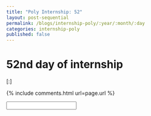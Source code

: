 ```yaml
---
title: "Poly Internship: 52"
layout: post-sequential
permalink: /blogs/internship-poly/:year/:month/:day
categories: internship-poly
published: false
---
```

# 52nd day of internship

<span class="timestamp">[:]</span>


{% include comments.html url=page.url %}

<input id="password-input" type="password" class="text-secret" onkeyup="unlock()">

<span class="disable-selection" id="truth" style="display:block;"></span>

